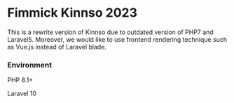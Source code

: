 # Fimmick Kinnso 2023

This is a rewrite version of Kinnso due to outdated version of PHP7 and Laravel5.  Moreover, we would like to use frontend rendering technique such as Vue.js instead of Laravel blade.

### Environment

PHP 8.1+

Laravel 10

